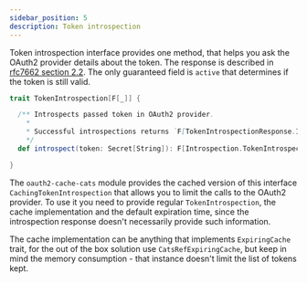```yaml
---
sidebar_position: 5
description: Token introspection
---
```


Token introspection interface provides one method, that helps you ask the OAuth2 provider details about the token. The response is described in [rfc7662 section 2.2](https://datatracker.ietf.org/doc/html/rfc7662#section-2.2). The only guaranteed field is `active` that determines if the token is still valid.

```scala
trait TokenIntrospection[F[_]] {

  /** Introspects passed token in OAuth2 provider.
    *
    * Successful introspections returns `F[TokenIntrospectionResponse.IntrospectionResponse]`.
    */
  def introspect(token: Secret[String]): F[Introspection.TokenIntrospectionResponse]

}
```

The `oauth2-cache-cats` module provides the cached version of this interface `CachingTokenIntrospection` that allows you to limit the calls to the OAuth2 provider. To use it you need to provide regular `TokenIntrospection`, the cache implementation and the default expiration time, since the introspection response doesn't necessarily provide such information.

The cache implementation can be anything that implements `ExpiringCache` trait, for the out of the box solution use `CatsRefExpiringCache`, but keep in mind the memory consumption - that instance doesn't limit the list of tokens kept.
